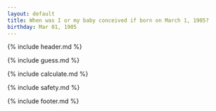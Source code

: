 ```yaml
---
layout: default
title: When was I or my baby conceived if born on March 1, 1905?
birthday: Mar 01, 1905
---
```


{% include header.md %}

{% include guess.md %}

{% include calculate.md %}

{% include safety.md %}

{% include footer.md %}




